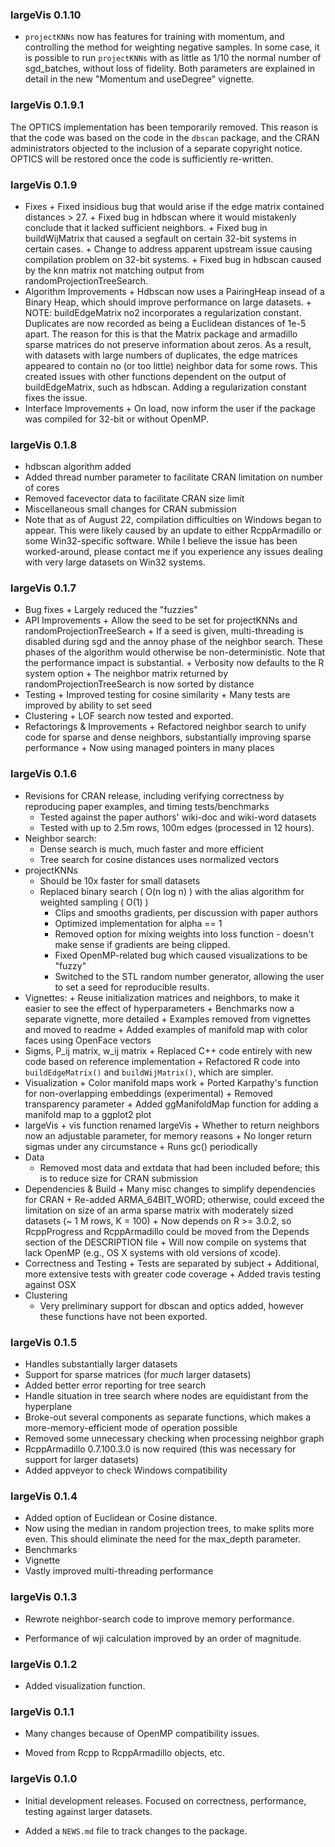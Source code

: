 ### largeVis 0.1.10
* `projectKNNs` now has features for training with momentum, and controlling the method for weighting negative samples. In some case, it is possible to run `projectKNNs` with as little as 1/10 the normal number of sgd_batches, without loss of fidelity.  Both parameters are explained in detail in the new "Momentum and useDegree" vignette.

### largeVis 0.1.9.1
The OPTICS implementation has been temporarily removed. This reason is that the code was based on the code in the `dbscan` package, and the CRAN
administrators objected to the inclusion of a separate copyright notice. OPTICS will be restored once the code is sufficiently re-written. 

### largeVis 0.1.9
* Fixes
		+ Fixed insidious bug that would arise if the edge matrix contained distances > 27.
		+ Fixed bug in hdbscan where it would mistakenly conclude that it lacked sufficient neighbors.
		+ Fixed bug in buildWijMatrix that caused a segfault on certain 32-bit systems in certain cases. 
		+ Change to address apparent upstream issue causing compilation problem on 32-bit systems.
		+ Fixed bug in hdbscan caused by the knn matrix not matching output from randomProjectionTreeSearch. 
* Algorithm Improvements
		+ Hdbscan now uses a PairingHeap insead of a Binary Heap, which should improve performance on large datasets. 
		+ NOTE:  buildEdgeMatrix no2 incorporates a regularization constant. Duplicates are now recorded as being a Euclidean distances of 1e-5 apart. The reason for this is that the Matrix package and armadillo sparse matrices do not preserve information about zeros. As a result, with datasets with large numbers of duplicates, the edge matrices appeared to contain no (or too little) neighbor data for some rows. This created issues with other functions dependent on the output of buildEdgeMatrix, such as hdbscan. Adding a regularization constant fixes the issue.
* Interface Improvements
		+ On load, now inform the user if the package was compiled for 32-bit or without OpenMP. 

### largeVis 0.1.8
* hdbscan algorithm added
* Added thread number parameter to facilitate CRAN limitation on number of cores
* Removed facevector data to facilitate CRAN size limit
* Miscellaneous small changes for CRAN submission
* Note that as of August 22, compilation difficulties on Windows began to appear.  This were likely caused by an update to either RcppArmadillo or some Win32-specific software.  While I believe the issue has been worked-around, please contact me if you experience any issues dealing with very large datasets on Win32 systems.

### largeVis 0.1.7
* Bug fixes
		+	Largely reduced the "fuzzies"
* API Improvements
		+ Allow the seed to be set for projectKNNs and randomProjectionTreeSearch
				+ If a seed is given, multi-threading is disabled during sgd and the annoy phase of the neighbor search. These 
				phases of the algorithm would otherwise be non-deterministic. Note that the performance impact is substantial.
		+ Verbosity now defaults to the R system option
		+ The neighbor matrix returned by randomProjectionTreeSearch is now sorted by distance
*	Testing
		+ Improved testing for cosine similarity
		+ Many tests are improved by ability to set seed
* Clustering
		+ LOF search now tested and exported.
* Refactorings & Improvements
		+ Refactored neighbor search to unify code for sparse and dense neighbors, substantially improving sparse performance
		+ Now using managed pointers in many places
		
### largeVis 0.1.6

* Revisions for CRAN release, including verifying correctness by reproducing paper examples, and timing tests/benchmarks
    + Tested against the paper authors' wiki-doc and wiki-word datasets
    + Tested with up to 2.5m rows, 100m edges (processed in 12 hours). 
* Neighbor search:
    + Dense search is much, much faster and more efficient
    + Tree search for cosine distances uses normalized vectors
* projectKNNs 
    + Should be 10x faster for small datasets
    + Replaced binary search ( O(n log n) ) with the alias algorithm for weighted sampling ( O(1) )
	  + Clips and smooths gradients, per discussion with paper authors
	  + Optimized implementation for alpha == 1
	  + Removed option for mixing weights into loss function - doesn't make sense if gradients are being clipped. 
	  + Fixed OpenMP-related bug which caused visualizations to be "fuzzy"
	  + Switched to the STL random number generator, allowing the user to set a seed for reproducible results.
* Vignettes:
	  + Reuse initialization matrices and neighbors, to make it easier to see the effect of hyperparameters
	  + Benchmarks now a separate vignette, more detailed
	  + Examples removed from vignettes and moved to readme
	  + Added examples of manifold map with color faces using OpenFace vectors
* Sigms, P_ij matrix, w_ij matrix
	  + Replaced C++ code entirely with new code based on reference implementation 
	  + Refactored R code into `buildEdgeMatrix()` and `buildWijMatrix()`, which are simpler. 
* Visualization
	  + Color manifold maps work
	  + Ported Karpathy's function for non-overlapping embeddings (experimental)
	  + Removed transparency parameter
	  + Added ggManifoldMap function for adding a manifold map to a ggplot2 plot
* largeVis
		+ vis function renamed largeVis
	  + Whether to return neighbors now an adjustable parameter, for memory reasons
	  + No longer return sigmas under any circumstance
	  + Runs gc() periodically
* Data
  	+ Removed most data and extdata that had been included before; this is to reduce size for CRAN submission
* Dependencies & Build
	  + Many misc changes to simplify dependencies for CRAN
	  + Re-added ARMA_64BIT_WORD; otherwise, could exceed the limitation on size of an arma sparse matrix with moderately sized datasets (~ 1 M rows, K = 100)
	  + Now depends on R >= 3.0.2, so RcppProgress and RcppArmadillo could be moved from the Depends section of the DESCRIPTION file
	  + Will now compile on systems that lack OpenMP (e.g., OS X systems with old versions of xcode). 
* Correctness and Testing
	  + Tests are separated by subject
	  + Additional, more extensive tests with greater code coverage
	  + Added travis testing against OSX
* Clustering
  	+ Very preliminary support for dbscan and optics added, however these functions have not been exported.

### largeVis 0.1.5

* Handles substantially larger datasets
* Support for sparse matrices (for *much* larger datasets)
* Added better error reporting for tree search
* Handle situation in tree search where nodes are equidistant from the hyperplane
* Broke-out several components as separate functions, which makes a more-memory-efficient mode of operation possible
* Removed some unnecessary checking when processing neighbor graph
* RcppArmadillo 0.7.100.3.0 is now required (this was necessary for support for larger datasets)
* Added appveyor to check Windows compatibility

### largeVis 0.1.4

* Added option of Euclidean or Cosine distance. 
* Now using the median in random projection trees, to make splits more even. This should eliminate the need for the
max_depth parameter. 
* Benchmarks
* Vignette
* Vastly improved multi-threading performance

### largeVis 0.1.3

* Rewrote neighbor-search code to improve memory performance. 

* Performance of wji calculation improved by an order of magnitude.

### largeVis 0.1.2

* Added visualization function.

### largeVis 0.1.1

* Many changes because of OpenMP compatibility issues. 

* Moved from Rcpp to RcppArmadillo objects, etc. 

### largeVis 0.1.0

* Initial development releases.  Focused on correctness, performance, testing against larger datasets.

* Added a `NEWS.md` file to track changes to the package.

